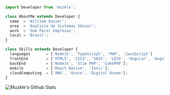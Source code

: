 ```js
import Developer from 'muzkle';

class AboutMe extends Developer {
  name  = 'William Xavier';
  area  = 'Analista de Sistemas Sênior';
  work  = 'Sem Parar Empresas';
  local = 'Brasil';
}

class Skills extends Developer {
  languages       = ['NodeJs', 'TypeScript', 'PHP', 'JavaScript']
  frontEnd        = ['HTML5', 'CSS3', 'SASS', 'LESS', 'Angular', 'AngularJs', 'React', 'Vue'];
  backEnd         = ['NodeJs', 'Slim PHP', 'CakePHP'];
  mobile          = ['React Native', 'Ionic'];
  cloudComputing  = ['AWS', 'Azure', 'Digital Ocean'];
}
```

![Muzkle's Github Stats](https://github-readme-stats.vercel.app/api?username=muzkle&theme=react)
